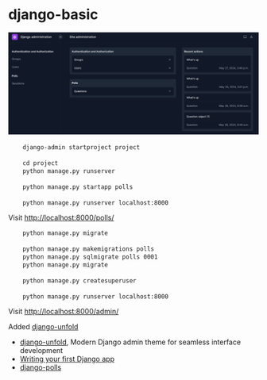 # django-basic

![](./docs/img/Screenshot.png)

        django-admin startproject project

        cd project
        python manage.py runserver

        python manage.py startapp polls

        python manage.py runserver localhost:8000

Visit [http://localhost:8000/polls/](http://localhost:8000/polls/)

        python manage.py migrate

        python manage.py makemigrations polls
        python manage.py sqlmigrate polls 0001
        python manage.py migrate

        python manage.py createsuperuser

        python manage.py runserver localhost:8000

Visit [http://localhost:8000/admin/](http://localhost:8000/admin/)

Added [django-unfold]


* [django-unfold], Modern Django admin theme for seamless interface development
* [Writing your first Django app]
* [django-polls]


[django-unfold]: https://github.com/unfoldadmin/django-unfold
[Writing your first Django app]: https://docs.djangoproject.com/en/5.0/intro/tutorial01/
[django-polls]: https://github.com/do-community/django-polls
